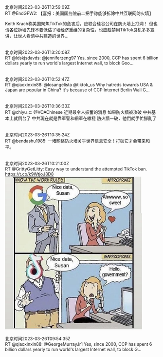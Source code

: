 北京时间2023-03-26T13:59:09Z<br>RT @EndGFW2: 【喜报：美国国务院前二把手称能够拆除中共互联网防火墙】

Keith Krach称美国聚焦TikTok的危害后，应联合硅谷公司在防火墙上打洞！
但也请各位拆墙先锋不要低估了墙经济重组的复杂性，也应趁禁用TikTok良机多多宣讲，让世人看清中共建造的世界…<br><br><br>北京时间2023-03-26T13:20:08Z<br>RT @ldskjsdavds: @jenniferzeng97 Yes, since 2000, CCP has spent 6 billion dollars yearly to run world's largest Internet wall, to block Goo…<br><br><br>北京时间2023-03-26T10:52:47Z<br>RT @qiaoxinxin88: @losangelista @tiktok_us Why hatreds towards USA &amp; Japan are popular in China? It's because of CCP Internet Berlin Wall G…<br><br><br>北京时间2023-03-26T10:36:33Z<br>RT @chiyu_c: @VOAChinese 近期最令人振奮的消息
如果防火牆被攻破
中共基本上就倒台了
中共現在就是靠軍警和網軍在維穩
防火牆一破，他們就手忙腳亂了<br><br><br>北京时间2023-03-26T10:35:24Z<br>RT @bendashu1985: 一堵网络防火墙关乎世界信息安全！打破它才会带来和平。<br><br><br>北京时间2023-03-26T10:21:00Z<br>RT @GrittyGetLitty: Easy way to understand the attempted TikTok ban. https://t.co/k9WtjoJ8D8<br><img src='/temp/image/2023/w-Month-3/1639814680335220736_0.jpg' width='450' height='500'><br><br>北京时间2023-03-26T09:54:35Z<br>RT @qiaoxinxin88: @GeorgeMurrayJr1 Yes, since 2000, CCP has spent 6 billion dollars yearly to run world's largest Internet wall, to block G…<br><br><br>